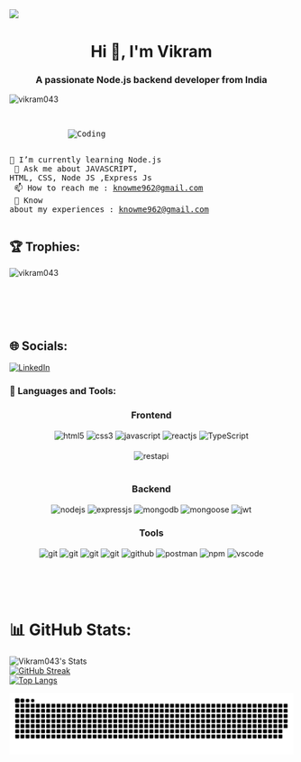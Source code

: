 <img src="https://camo.githubusercontent.com/debf74b47f3ec72ff8e565c330fdd018017e3e0a863c7eafa8ad9517b728eae4/687474703a2f2f70726f70756c736976652e696e2f6173736574732f696d672f736572766963652d69636f6e2f6465762e676966">
<h1 align="center">Hi 👋, I'm Vikram</h1>
<h3 align="center">A passionate Node.js backend developer from India</h3>

<p align="left"> <img src="https://komarev.com/ghpvc/?username=vikram043&label=Profile%20views&color=0e75b6&style=flat" alt="vikram043" /> </p>
<br>
<pre>
<img align="right" alt="Coding" width="400" src="https://devtechnosys.com/insights/wp-content/uploads/2021/07/full-stack-development.gif">

🌱 I’m currently learning Node.js
<br>
💬 Ask me about JAVASCRIPT, HTML, CSS, Node JS ,Express Js 
<br>
📫 How to reach me : knowme962@gmail.com
<br>
📄 Know about my experiences : [knowme962@gmail.com](https://vikram043.github.io/)
</pre>


## 🏆 Trophies:

<p align="left"><img src="https://github-profile-trophy.vercel.app/?username=vikram043&theme=darkhub" alt="vikram043" /></a> </p>

<p align="left"> <a href="https://twitter.com/" target="blank"><img src="https://img.shields.io/twitter/follow/?logo=twitter&style=for-the-badge" alt="" /></a> </p>

<br/>
<br/>

## 🌐 Socials:
[![LinkedIn](https://img.shields.io/badge/LinkedIn-%230077B5.svg?logo=linkedin&logoColor=white)](https://linkedin.com/in/vikram-naik-a70221246) 


<h3 align="left">🚀 Languages and Tools:</h3>
<div align="center">
 
 <div align="center"><h3 align="center">Frontend</h3>
<img src="https://img.shields.io/badge/html5-%23E34F26.svg?style=for-the-badge&logo=html5&logoColor=white" align="center" alt="html5">
<img src = "https://img.shields.io/badge/css3-%231572B6.svg?style=for-the-badge&logo=css3&logoColor=white" align="center" alt="css3">
<img src ="https://img.shields.io/badge/javascript-%23323330.svg?style=for-the-badge&logo=javascript&logoColor=%23F7DF1E" align="center" alt="javascript">
<img src="https://img.shields.io/badge/React-20232A?style=for-the-badge&logo=react&logoColor=61DAFB"  align="center" alt="reactjs" />

<img src="https://img.shields.io/badge/-TypeScript-007ACC?style=flat-square&logo=typescript&logoColor=white" align="center" style="paddding : 5px;" alt="TypeScript" />
<br/>
<br/>
  
  <img src="https://img.shields.io/badge/rest api-%23000000.svg?style=for-the-badge&logo=flask&logoColor=white" align="center" alt="restapi"/>
  
</div>
 <br/>
  <div align="center"><h3 align="center">Backend</h3> 
<img src="https://img.shields.io/badge/Node.js-339933?style=for-the-badge&logo=nodedotjs&logoColor=white" align="center" alt="nodejs" />
<img src="https://img.shields.io/badge/Express.js-000000?style=for-the-badge&logo=express&logoColor=white" align="center" alt="expressjs"/>
<img src="https://img.shields.io/badge/MongoDB-4EA94B?style=for-the-badge&logo=mongodb&logoColor=white" align="center" alt="mongodb"/>
<img src="https://img.shields.io/badge/mongoose-%2300f.svg?style=for-the-badge&logo=fastify&logoColor=white" align="center" alt="mongoose"/>
   <img src="https://img.shields.io/badge/JWT-black?style=for-the-badge&logo=JSON%20web%20tokens" align="center" alt="jwt"/>
 </div>
  <div align="center"><h3 align="center">Tools</h3> 
   <img src="https://img.shields.io/badge/heroku-%23430098.svg?style=for-the-badge&logo=heroku&logoColor=white" align="center" alt="git"/>
   <img src="https://img.shields.io/badge/netlify-%23000000.svg?style=for-the-badge&logo=netlify&logoColor=#00C7B7" align="center" alt="git"/>
   <img src="https://img.shields.io/badge/vercel-%23000000.svg?style=for-the-badge&logo=vercel&logoColor=whit" align="center" alt="git"/>
   <img src="https://img.shields.io/badge/Git-f44d27?style=for-the-badge&logo=git&logoColor=white"  align="center" alt="git"/>
<img src="https://img.shields.io/badge/GitHub-100000?style=for-the-badge&logo=github&logoColor=white"  align="center" alt="github"/>
<img src ="https://img.shields.io/badge/Postman-FF6C37?style=for-the-badge&logo=postman&logoColor=white" align="center" alt="postman">
<img src = "https://img.shields.io/badge/NPM-%23000000.svg?style=for-the-badge&logo=npm&logoColor=white" align="center" alt="npm">
   <img src="https://img.shields.io/badge/Visual%20Studio-5C2D91.svg?style=for-the-badge&logo=visual-studio&logoColor=white"  align="center" alt="vscode"/>
   <br/>
<br/>
 </div>
</div>

<br/>
<br/>
<br/>



# 📊 GitHub Stats:
![Vikram043's Stats](https://github-readme-stats.vercel.app/api?username=Vikram043&theme=dark&show_icons=true&hide_border=false&count_private=true)<br/>
[![GitHub Streak](http://github-readme-streak-stats.herokuapp.com?user=Vikram043&theme=dark&background=000000)](https://git.io/streak-stats)<br/>
[![Top Langs](https://github-readme-stats.vercel.app/api/top-langs/?username=Vikram043&layout=compact&theme=vision-friendly-dark)](https://github.com/anuraghazra/github-readme-stats)
<br>
<div align="center">
  <a href="https://1999azzar.github.io/1999AZZAR/">
  <img  src="https://github.com/1999AZZAR/1999AZZAR/blob/main/resources/img/grid-snake.svg"
       alt="snake" /></a>
</div>
